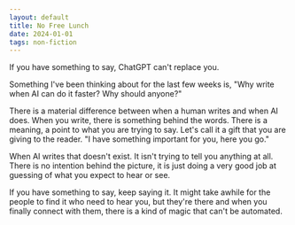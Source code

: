 ```yaml
---
layout: default
title: No Free Lunch
date: 2024-01-01
tags: non-fiction
---
```

If you have something to say, ChatGPT can't replace you. 

Something I've been thinking about for the last few weeks is, "Why write when AI can do it faster? Why should anyone?" 

There is a material difference between when a human writes and when AI does. When you write, there is something behind the words. There is a meaning, a point to what you are trying to say. Let's call it a gift that you are giving to the reader. "I have something important for you, here you go."

When AI writes that doesn't exist. It isn't trying to tell you anything at all. There is no intention behind the picture, it is just doing a very good job at guessing of what you expect to hear or see. 

If you have something to say, keep saying it. It might take awhile for the people to find it who need to hear you, but they're there and when you finally connect with them, there is a kind of magic that can't be automated. 
